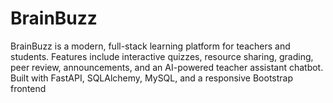 # BrainBuzz
BrainBuzz is a modern, full-stack learning platform for teachers and students. Features include interactive quizzes, resource sharing, grading, peer review, announcements, and an AI-powered teacher assistant chatbot. Built with FastAPI, SQLAlchemy, MySQL, and a responsive Bootstrap frontend
